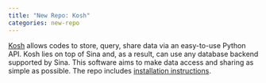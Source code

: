 ```yaml
---
title: "New Repo: Kosh"
categories: new-repo
---
```


[Kosh](https://github.com/LLNL/kosh) allows codes to store, query, share data via an easy-to-use Python API. Kosh lies on top of Sina and, as a result, can use any database backend supported by Sina. This software aims to make data access and sharing as simple as possible. The repo includes [installation instructions](https://github.com/LLNL/kosh/blob/stable/INSTALL.md).
